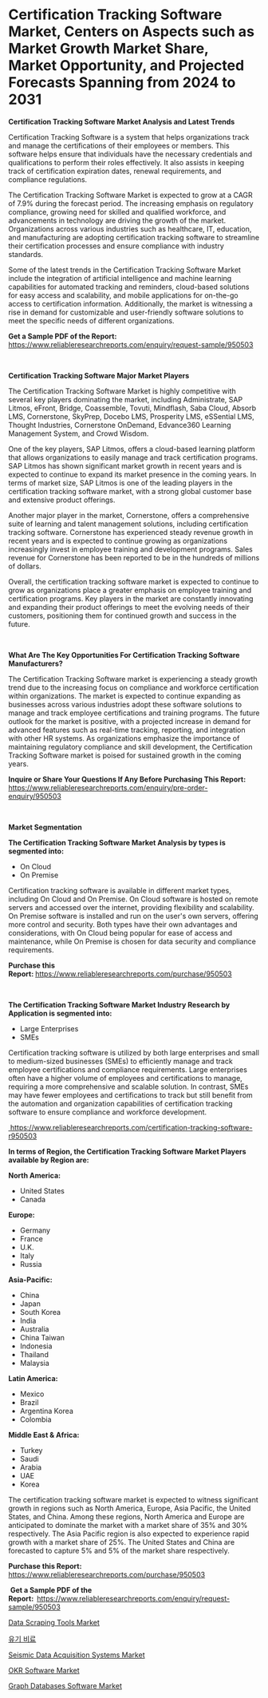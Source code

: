 <p><h1>Certification Tracking Software Market, Centers on Aspects such as Market Growth Market Share, Market Opportunity, and Projected Forecasts Spanning from 2024 to 2031</h1></p><p><strong>Certification Tracking Software Market Analysis and Latest Trends</strong></p>
<p><p>Certification Tracking Software is a system that helps organizations track and manage the certifications of their employees or members. This software helps ensure that individuals have the necessary credentials and qualifications to perform their roles effectively. It also assists in keeping track of certification expiration dates, renewal requirements, and compliance regulations.</p><p>The Certification Tracking Software Market is expected to grow at a CAGR of 7.9% during the forecast period. The increasing emphasis on regulatory compliance, growing need for skilled and qualified workforce, and advancements in technology are driving the growth of the market. Organizations across various industries such as healthcare, IT, education, and manufacturing are adopting certification tracking software to streamline their certification processes and ensure compliance with industry standards.</p><p>Some of the latest trends in the Certification Tracking Software Market include the integration of artificial intelligence and machine learning capabilities for automated tracking and reminders, cloud-based solutions for easy access and scalability, and mobile applications for on-the-go access to certification information. Additionally, the market is witnessing a rise in demand for customizable and user-friendly software solutions to meet the specific needs of different organizations.</p></p>
<p><strong>Get a Sample PDF of the Report:&nbsp;</strong> <a href="https://www.reliableresearchreports.com/enquiry/request-sample/950503">https://www.reliableresearchreports.com/enquiry/request-sample/950503</a></p>
<p>&nbsp;</p>
<p><strong>Certification Tracking Software Major Market Players</strong></p>
<p><p>The Certification Tracking Software Market is highly competitive with several key players dominating the market, including Administrate, SAP Litmos, eFront, Bridge, Coassemble, Tovuti, Mindflash, Saba Cloud, Absorb LMS, Cornerstone, SkyPrep, Docebo LMS, Prosperity LMS, eSSential LMS, Thought Industries, Cornerstone OnDemand, Edvance360 Learning Management System, and Crowd Wisdom.</p><p>One of the key players, SAP Litmos, offers a cloud-based learning platform that allows organizations to easily manage and track certification programs. SAP Litmos has shown significant market growth in recent years and is expected to continue to expand its market presence in the coming years. In terms of market size, SAP Litmos is one of the leading players in the certification tracking software market, with a strong global customer base and extensive product offerings.</p><p>Another major player in the market, Cornerstone, offers a comprehensive suite of learning and talent management solutions, including certification tracking software. Cornerstone has experienced steady revenue growth in recent years and is expected to continue growing as organizations increasingly invest in employee training and development programs. Sales revenue for Cornerstone has been reported to be in the hundreds of millions of dollars.</p><p>Overall, the certification tracking software market is expected to continue to grow as organizations place a greater emphasis on employee training and certification programs. Key players in the market are constantly innovating and expanding their product offerings to meet the evolving needs of their customers, positioning them for continued growth and success in the future.</p></p>
<p>&nbsp;</p>
<p><strong>What Are The Key Opportunities For Certification Tracking Software Manufacturers?</strong></p>
<p><p>The Certification Tracking Software market is experiencing a steady growth trend due to the increasing focus on compliance and workforce certification within organizations. The market is expected to continue expanding as businesses across various industries adopt these software solutions to manage and track employee certifications and training programs. The future outlook for the market is positive, with a projected increase in demand for advanced features such as real-time tracking, reporting, and integration with other HR systems. As organizations emphasize the importance of maintaining regulatory compliance and skill development, the Certification Tracking Software market is poised for sustained growth in the coming years.</p></p>
<p><strong>Inquire or Share Your Questions If Any Before Purchasing This Report:</strong> <a href="https://www.reliableresearchreports.com/enquiry/pre-order-enquiry/950503">https://www.reliableresearchreports.com/enquiry/pre-order-enquiry/950503</a></p>
<p>&nbsp;</p>
<p><strong>Market Segmentation</strong></p>
<p><strong>The Certification Tracking Software Market Analysis by types is segmented into:</strong></p>
<p><ul><li>On Cloud</li><li>On Premise</li></ul></p>
<p><p>Certification tracking software is available in different market types, including On Cloud and On Premise. On Cloud software is hosted on remote servers and accessed over the internet, providing flexibility and scalability. On Premise software is installed and run on the user's own servers, offering more control and security. Both types have their own advantages and considerations, with On Cloud being popular for ease of access and maintenance, while On Premise is chosen for data security and compliance requirements.</p></p>
<p><strong>Purchase this Report:&nbsp;</strong><a href="https://www.reliableresearchreports.com/purchase/950503">https://www.reliableresearchreports.com/purchase/950503</a></p>
<p>&nbsp;</p>
<p><strong>The Certification Tracking Software Market Industry Research by Application is segmented into:</strong></p>
<p><ul><li>Large Enterprises</li><li>SMEs</li></ul></p>
<p><p>Certification tracking software is utilized by both large enterprises and small to medium-sized businesses (SMEs) to efficiently manage and track employee certifications and compliance requirements. Large enterprises often have a higher volume of employees and certifications to manage, requiring a more comprehensive and scalable solution. In contrast, SMEs may have fewer employees and certifications to track but still benefit from the automation and organization capabilities of certification tracking software to ensure compliance and workforce development.</p></p>
<p><a href="https://www.reliableresearchreports.com/certification-tracking-software-r950503">&nbsp;https://www.reliableresearchreports.com/certification-tracking-software-r950503</a></p>
<p><strong>In terms of Region, the Certification Tracking Software Market Players available by Region are:</strong></p>
<p>
    <p> <strong> North America: </strong>
        <ul>
            <li>United States</li>
            <li>Canada</li>
        </ul>
        </p> 
    <p> <strong> Europe: </strong>
        <ul>
            <li>Germany</li>
            <li>France</li>
            <li>U.K.</li>
            <li>Italy</li>
            <li>Russia</li>
        </ul>
        </p> 
    <p> <strong> Asia-Pacific: </strong>
        <ul>
            <li>China</li>
            <li>Japan</li>
            <li>South Korea</li>
            <li>India</li>
            <li>Australia</li>
            <li>China Taiwan</li>
            <li>Indonesia</li>
            <li>Thailand</li>
            <li>Malaysia</li>
        </ul>
        </p> 
    <p> <strong> Latin America: </strong>
        <ul>
            <li>Mexico</li>
            <li>Brazil</li>
            <li>Argentina Korea</li>
            <li>Colombia</li>
        </ul>
        </p> 
    <p> <strong> Middle East & Africa: </strong>
        <ul>
            <li>Turkey</li>
            <li>Saudi</li>
            <li>Arabia</li>
            <li>UAE</li>
            <li>Korea</li>
        </ul>
    </p>
    </p>
<p><p>The certification tracking software market is expected to witness significant growth in regions such as North America, Europe, Asia Pacific, the United States, and China. Among these regions, North America and Europe are anticipated to dominate the market with a market share of 35% and 30% respectively. The Asia Pacific region is also expected to experience rapid growth with a market share of 25%. The United States and China are forecasted to capture 5% and 5% of the market share respectively.</p></p>
<p><strong>Purchase this Report: </strong><a href="https://www.reliableresearchreports.com/purchase/950503">https://www.reliableresearchreports.com/purchase/950503</a></p>
<p>&nbsp;<strong>Get a Sample PDF of the Report:&nbsp;&nbsp;</strong><a href="https://www.reliableresearchreports.com/enquiry/request-sample/950503">https://www.reliableresearchreports.com/enquiry/request-sample/950503</a></p>
<p><strong></strong></p>
<p><p><a href="https://www.linkedin.com/pulse/data-scraping-tools-market-competitive-analysis-trends-bgpgc">Data Scraping Tools Market</a></p><p><a href="https://github.com/solomonbode85/Market-Research-Report-List-1/blob/main/856653051081.md">유기 비료</a></p><p><a href="https://www.linkedin.com/pulse/seismic-data-acquisition-systems-market-analysis-sze-forecasted-lcdsf">Seismic Data Acquisition Systems Market</a></p><p><a href="https://github.com/gladysalidde/Market-Research-Report-List-1/blob/main/okr-software-market.md">OKR Software Market</a></p><p><a href="https://github.com/dimitrishawkinswaynenp91rgz/Market-Research-Report-List-2/blob/main/graph-databases-software-market.md">Graph Databases Software Market</a></p></p>